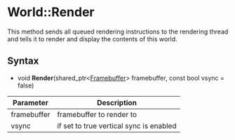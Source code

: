 # World::Render #
This method sends all queued rendering instructions to the rendering thread and tells it to render and display the contents of this world.

## Syntax ##
- void **Render**(shared_ptr<[Framebuffer](Framebuffer.md)\> framebuffer, const bool vsync = false)

| Parameter | Description |
|---|---|
| framebuffer | framebuffer to render to |
| vsync | if set to true vertical sync is enabled |
